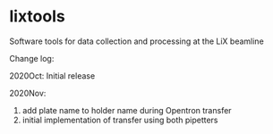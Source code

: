 # lixtools
Software tools for data collection and processing at the LiX beamline

Change log:

2020Oct:
Initial release

2020Nov: 
1. add plate name to holder name during Opentron transfer
2. initial implementation of transfer using both pipetters


